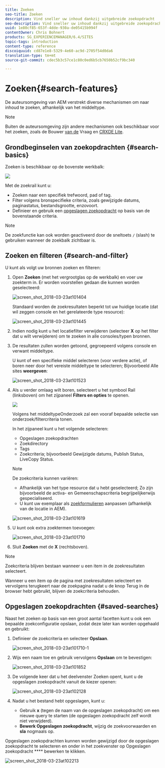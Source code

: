 ```yaml
---
title: Zoeken
seo-title: Zoeken
description: Vind sneller uw inhoud dankzij uitgebreide zoekopdracht
seo-description: Vind sneller uw inhoud dankzij uitgebreide zoekopdracht
uuid: 1e80cf85-653f-4dde-930a-de05415b994f
contentOwner: Chris Bohnert
products: SG_EXPERIENCEMANAGER/6.4/SITES
topic-tags: introduction
content-type: reference
discoiquuid: cd87e1e8-5329-4e60-ac9d-2705f54d0da6
translation-type: tm+mt
source-git-commit: cdec5b3c57ce1c80c0ed6b5cb7650b52cf9bc340

---
```



# Zoeken{#search-features}

De auteursomgeving van AEM verstrekt diverse mechanismen om naar inhoud te zoeken, afhankelijk van het middeltype.

>[!NOTE]
>
>Buiten de auteursomgeving zijn andere mechanismen ook beschikbaar voor het zoeken, zoals de Bouwer [van de](/help/sites-developing/querybuilder-api.md) Vraag en [CRXDE Lite](/help/sites-developing/developing-with-crxde-lite.md).

## Grondbeginselen van zoekopdrachten {#search-basics}

Zoeken is beschikbaar op de bovenste werkbalk:

![](do-not-localize/chlimage_1-17.png)

Met de zoekrail kunt u:

* Zoeken naar een specifiek trefwoord, pad of tag.
* Filter volgens bronspecifieke criteria, zoals gewijzigde datums, paginastatus, bestandsgrootte, enzovoort.
* Definieer en gebruik een [opgeslagen zoekopdracht](#saved-searches) op basis van de bovenstaande criteria.

>[!NOTE]
>
>De zoekfunctie kan ook worden geactiveerd door de sneltoets `/` (slash) te gebruiken wanneer de zoekbalk zichtbaar is.

## Zoeken en filteren {#search-and-filter}

U kunt als volgt uw bronnen zoeken en filteren:

1. Open **Zoeken** (met het vergrootglas op de werkbalk) en voer uw zoekterm in. Er worden voorstellen gedaan die kunnen worden geselecteerd:

   ![screen_shot_2018-03-23at101404](assets/screen_shot_2018-03-23at101404.png)

   Standaard worden de zoekresultaten beperkt tot uw huidige locatie (dat wil zeggen console en het gerelateerde type resource):

   ![screen_shot_2018-03-23at101445](assets/screen_shot_2018-03-23at101445.png)

1. Indien nodig kunt u het locatiefilter verwijderen (selecteer **X** op het filter dat u wilt verwijderen) om te zoeken in alle consoles/typen bronnen.
1. De resultaten zullen worden getoond, gegroepeerd volgens console en verwant middeltype.

   U kunt of een specifieke middel selecteren (voor verdere actie), of boren neer door het vereiste middeltype te selecteren; Bijvoorbeeld Alle sites **weergeven**:

   ![screen_shot_2018-03-23at101523](assets/screen_shot_2018-03-23at101523.png)

1. Als u verder omlaag wilt boren, selecteert u het symbool Rail (linksboven) om het zijpaneel **Filters en opties** te openen.

   ![](do-not-localize/screen_shot_2018-03-23at101542.png)

   Volgens het middeltypeOnderzoek zal een vooraf bepaalde selectie van onderzoek/filtercriteria tonen.

   In het zijpaneel kunt u het volgende selecteren:

   * Opgeslagen zoekopdrachten
   * Zoekdirectory
   * Tags
   * Zoekcriteria; bijvoorbeeld Gewijzigde datums, Publish Status, LiveCopy Status.
   >[!NOTE]
   >
   >De zoekcriteria kunnen variëren:
   >
   >* Afhankelijk van het type resource dat u hebt geselecteerd; Zo zijn bijvoorbeeld de activa- en Gemeenschapscriteria begrijpelijkerwijs gespecialiseerd.
   >* U kunt uw exemplaar als [zoekformulieren](/help/sites-administering/search-forms.md) aanpassen (afhankelijk van de locatie in AEM).


   ![screen_shot_2018-03-23at101619](assets/screen_shot_2018-03-23at101619.png)

1. U kunt ook extra zoektermen toevoegen:

   ![screen_shot_2018-03-23at101710](assets/screen_shot_2018-03-23at101710.png)

1. Sluit **Zoeken** met de **X** (rechtsboven).

>[!NOTE]
>
>Zoekcriteria blijven bestaan wanneer u een item in de zoekresultaten selecteert.
>
>Wanneer u een item op de pagina met zoekresultaten selecteert en vervolgens terugkeert naar de zoekpagina nadat u de knop Terug in de browser hebt gebruikt, blijven de zoekcriteria behouden.

## Opgeslagen zoekopdrachten {#saved-searches}

Naast het zoeken op basis van een groot aantal facetten kunt u ook een bepaalde zoekconfiguratie opslaan, zodat deze later kan worden opgehaald en gebruikt:

1. Definieer de zoekcriteria en selecteer **Opslaan**.

   ![screen_shot_2018-03-23at101710-1](assets/screen_shot_2018-03-23at101710-1.png)

1. Wijs een naam toe en gebruik vervolgens **Opslaan** om te bevestigen:

   ![screen_shot_2018-03-23at101852](assets/screen_shot_2018-03-23at101852.png)

1. De volgende keer dat u het deelvenster Zoeken opent, kunt u de opgeslagen zoekopdracht vanuit de kiezer openen:

   ![screen_shot_2018-03-23at102128](assets/screen_shot_2018-03-23at102128.png)

1. Nadat u het bestand hebt opgeslagen, kunt u:

   * Gebruik **x** (tegen de naam van de opgeslagen zoekopdracht) om een nieuwe query te starten (de opgeslagen zoekopdracht zelf wordt niet verwijderd).
   * **Bewerk Opgeslagen zoekopdracht**, wijzig de zoekvoorwaarden en **sla** nogmaals op.

Opgeslagen zoekopdrachten kunnen worden gewijzigd door de opgeslagen zoekopdracht te selecteren en onder in het zoekvenster op Opgeslagen zoekopdracht **** bewerken te klikken.

![screen_shot_2018-03-23at102213](assets/screen_shot_2018-03-23at102213.png)

